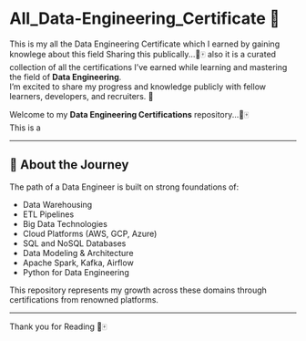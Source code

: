 # All_Data-Engineering_Certificate 📂
This is my all the Data Engineering Certificate which I earned by gaining knowlege about this field Sharing this publically...🐉🀄
also it is a curated collection of all the certifications I’ve earned while learning and mastering the field of **Data Engineering**.  
I’m excited to share my progress and knowledge publicly with fellow learners, developers, and recruiters. 🚀

Welcome to my **Data Engineering Certifications** repository...🐉🀄  
This is a 

---

## 📘 About the Journey

The path of a Data Engineer is built on strong foundations of:

- Data Warehousing
- ETL Pipelines
- Big Data Technologies
- Cloud Platforms (AWS, GCP, Azure)
- SQL and NoSQL Databases
- Data Modeling & Architecture
- Apache Spark, Kafka, Airflow
- Python for Data Engineering

This repository represents my growth across these domains through certifications from renowned platforms.

---

Thank you for Reading 🐉🀄
